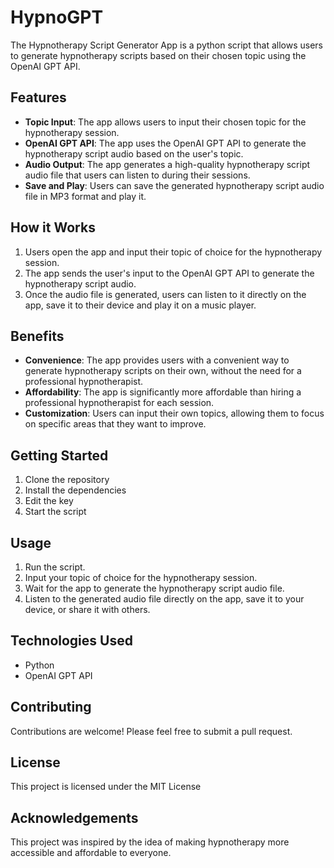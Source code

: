 # HypnoGPT
The Hypnotherapy Script Generator App is a python script that allows users to generate hypnotherapy scripts based on their chosen topic using the OpenAI GPT API. 

## Features

- **Topic Input**: The app allows users to input their chosen topic for the hypnotherapy session.
- **OpenAI GPT API**: The app uses the OpenAI GPT API to generate the hypnotherapy script audio based on the user's topic.
- **Audio Output**: The app generates a high-quality hypnotherapy script audio file that users can listen to during their sessions.
- **Save and Play**: Users can save the generated hypnotherapy script audio file in MP3 format and play it.

## How it Works

1. Users open the app and input their topic of choice for the hypnotherapy session.
2. The app sends the user's input to the OpenAI GPT API to generate the hypnotherapy script audio.
3. Once the audio file is generated, users can listen to it directly on the app, save it to their device and play it on a music player.

## Benefits

- **Convenience**: The app provides users with a convenient way to generate hypnotherapy scripts on their own, without the need for a professional hypnotherapist.
- **Affordability**: The app is significantly more affordable than hiring a professional hypnotherapist for each session.
- **Customization**: Users can input their own topics, allowing them to focus on specific areas that they want to improve.

## Getting Started

1. Clone the repository
2. Install the dependencies 
3. Edit the key 
4. Start the script

## Usage

1. Run the script.
2. Input your topic of choice for the hypnotherapy session.
3. Wait for the app to generate the hypnotherapy script audio file.
4. Listen to the generated audio file directly on the app, save it to your device, or share it with others.

## Technologies Used

- Python
- OpenAI GPT API

## Contributing

Contributions are welcome! Please feel free to submit a pull request.

## License

This project is licensed under the MIT License

## Acknowledgements

This project was inspired by the idea of making hypnotherapy more accessible and affordable to everyone.
